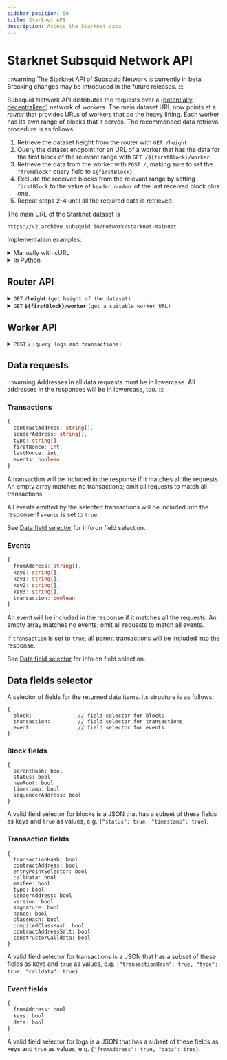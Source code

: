 ```yaml
---
sidebar_position: 50
title: Starknet API
description: Access the Starknet data
---
```


# Starknet Subsquid Network API

:::warning
The Starknet API of Subsquid Network is currently in beta. Breaking changes may be introduced in the future releases.
:::

Subsquid Network API distributes the requests over a ([potentially decentralized](/subsquid-network/public)) network of _workers_. The main dataset URL now points at a _router_ that provides URLs of workers that do the heavy lifting. Each worker has its own range of blocks that it serves. The recommended data retrieval procedure is as follows:

1. Retrieve the dataset height from the router with `GET /height`.
2. Query the dataset endpoint for an URL of a worker that has the data for the first block of the relevant range with `GET /${firstBlock}/worker`.
3. Retrieve the data from the worker with `POST /`, making sure to set the `"fromBlock"` query field to `${firstBlock}`.
4. Exclude the received blocks from the relevant range by setting `firstBlock` to the value of `header.number` of the last received block plus one.
5. Repeat steps 2-4 until all the required data is retrieved.

The main URL of the Starknet dataset is
```
https://v2.archive.subsquid.io/network/starknet-mainnet
```

Implementation examples:

<details>

<summary>Manually with cURL</summary>

Suppose we want data on Ethereum txs to `vitalik.eth`/`0xd8dA6BF26964aF9D7eEd9e03E53415D37aA96045` from block 16_000_000. We begin by finding the main URL for the Ethereum Mainnet dataset on the [Supported networks page](/subsquid-network/reference/evm-networks/#raw-urls). Then we have to:

1. Verify that the dataset has reached the required height:
   ```bash
   $ curl https://v2.archive.subsquid.io/network/ethereum-mainnet/height
   ```
   Output
   ```
   18593441
   ```

2. Get a worker URL
   ```bash
   $ curl https://v2.archive.subsquid.io/network/ethereum-mainnet/16000000/worker
   ```
   Output
   ```
   https://lm02.sqd-archive.net/worker/query/czM6Ly9ldGhlcmV1bS1tYWlubmV0
   ```

3. Retrieve the data from the worker
   ```bash
   $ curl https://lm02.sqd-archive.net/worker/query/czM6Ly9ldGhlcmV1bS1tYWlubmV0 \
   -X 'POST' -H 'content-type: application/json' -H 'accept: application/json' \
   -d '{
       "fromBlock":16000000,
       "toBlock":18593441,
       "fields":{"transaction":{"hash":true}},
       "transactions":[{"to":["0xd8da6bf26964af9d7eed9e03e53415d37aa96045"]}]
   }' | jq
   ```
   Note how the address in the `transactions` data request is lowercased.

   Output:
   ```json
   [
     {
       "header": {
         "number": 16000000,
         "hash": "0x3dc4ef568ae2635db1419c5fec55c4a9322c05302ae527cd40bff380c1d465dd",
         "parentHash": "0x6f377dc6bd1f3e38b9ceb8c946a88c13211fa3f084622df3ee5cfcd98cc6bb16"
       },
       "transactions": []
     },
     // ...
     {
       "header": {
         "number": 16027977,
         "hash": "0x4b332878deb33e963b68c8bbbea60cbca72a88c297b6800eafa82baab497c166",
         "parentHash": "0x2b979d67d9b03394da336938ee0bcf5aedfdf87e1b5bd574d985aee749eb8b76"
       },
       "transactions": [
         {
           "transactionIndex": 96,
           "hash": "0xbaede248ec6fce28e9d874f69ea70359bea0107ce9144d6838898674d9d10c8c"
         }
       ]
     },
     // ...
     {
       "header": {
         "number": 16031419,
         "hash": "0x9cc48c9b4ad8dddb1de86a15e30a62ffd48cf9b72930930cfa5167c4e1685d0a",
         "parentHash": "0x4ec7b4562739032f51e70d26fe5129e571e2bf0348a744c1509f8205f4381696"
       },
       "transactions": []
     }
   ]
   ```

4. Observe that we received the transactions up to and including block 16031419. To get the rest of the data, we find a worker who has blocks from 16031420 on:
   ```bash
   $ curl https://v2.archive.subsquid.io/network/ethereum-mainnet/16031420/worker
   ```
   Output:
   ```
   https://rb02.sqd-archive.net/worker/query/czM6Ly9ldGhlcmV1bS1tYWlubmV0
   ```
   We can see that this part of the dataset is located on another host.

5. Retrieve the data from the new worker
   ```bash
   $ curl https://rb02.sqd-archive.net/worker/query/czM6Ly9ldGhlcmV1bS1tYWlubmV0 \
   -X 'POST' -H 'content-type: application/json' -H 'accept: application/json' \
   -d '{
       "fromBlock":16031420,
       "toBlock":18593441,
       "fields":{"transaction":{"hash":true}},
       "transactions":[{"to":["0xd8da6bf26964af9d7eed9e03e53415d37aa96045"]}]
   }' | jq
   ```
   Output is similar to that of step 3.

6. Repeat steps 4 and 5 until the dataset height of 18593441 reached.

</details>

<details>

<summary>In Python</summary>

```python
def get_text(url: str) -> str:
    res = requests.get(url)
    res.raise_for_status()
    return res.text

def dump(
    dataset_url: str,
    query: Query,
    first_block: int,
    last_block: int
) -> None:
    assert 0 <= first_block <= last_block
    query = dict(query)  # copy query to mess with it later

    dataset_height = int(get_text(f'{dataset_url}/height'))
    next_block = first_block
    last_block = min(last_block, dataset_height)

    while next_block <= last_block:
        worker_url = get_text(f'{dataset_url}/{next_block}/worker')

        query['fromBlock'] = next_block
        query['toBlock'] = last_block
        res = requests.post(worker_url, json=query)
        res.raise_for_status()
        blocks = res.json()

        last_processed_block = blocks[-1]['header']['number']
        next_block = last_processed_block + 1
        for block in blocks:
            print(json.dumps(block))
```
Full code [here](https://gist.github.com/eldargab/2e007a293ac9f82031d023f1af581a7d).

</details>

## Router API

<details>

<summary><code>GET</code> <code><b>/height</b></code> <code>(get height of the dataset)</code></summary>

**Example response:** `632494`.

</details>

<details>

<summary><code>GET</code> <code><b>$&#123;firstBlock&#125;/worker</b></code> <code>(get a suitable worker URL)</code></summary>

The returned worker will be capable of processing `POST /` requests in which the `"fromBlock"` field is equal to `${firstBlock}`.

**Example response:** `https://rb06.sqd-archive.net/worker/query/czM6Ly9zdGFya25ldC1tYWlubmV0`.

</details>

## Worker API

<details>

<summary><code>POST</code> <code><b>/</b></code> <code>(query logs and transactions)</code></summary>

##### Query Fields

- **type**: `starknet`.
- **fromBlock**: Block number to start from (inclusive).
- **toBlock**: (optional) Block number to end on (inclusive). If this is not given, the query will go on for a fixed amount of time or until it reaches the height of the dataset.
- **includeAllBlocks**: (optional) If true, the Network will include blocks that contain no data selected by data requests into its response.
- **fields**: (optional) A [selector](#data-fields-selector) of data fields to retrieve. Common for all data items.
- **transactions**: (optional) A list of [transaction requests](#transactions). An empty list requests no data.
- **events**: (optional) A list of [event requests](#events). An empty list requests no data.

<details>

<summary>

##### Example Request
</summary>

```json
{
  "logs": [
    {
      "address": [
        "0xa0b86991c6218b36c1d19d4a2e9eb0ce3606eb48"
      ],
      "topic0": [
        "0xddf252ad1be2c89b69c2b068fc378daa952ba7f163c4a11628f55a4df523b3ef"
      ],
      "transaction": true
    }
  ],
  "fields": {
    "block": {
      "gasUsed": true
    },
    "log": {
      "topics": true,
      "data": true
    }
  },
  "fromBlock": 16000000,
  "toBlock": 16000000
}
```

</details>

<details>

<summary>

##### Example Response
</summary>

```json
[
  {
    "header": {
      "number": 16000000,
      "hash": "0x3dc4ef568ae2635db1419c5fec55c4a9322c05302ae527cd40bff380c1d465dd",
      "parentHash": "0x6f377dc6bd1f3e38b9ceb8c946a88c13211fa3f084622df3ee5cfcd98cc6bb16",
      "gasUsed": "0x121cdff"
    },
    "transactions": [
      {
        "transactionIndex": 0
      },
      {
        "transactionIndex": 124
      },
      {
        "transactionIndex": 131
      },
      {
        "transactionIndex": 140
      },
      {
        "transactionIndex": 188
      },
      {
        "transactionIndex": 205
      }
    ],
    "logs": [
      {
        "logIndex": 0,
        "transactionIndex": 0,
        "topics": [
          "0xddf252ad1be2c89b69c2b068fc378daa952ba7f163c4a11628f55a4df523b3ef",
          "0x000000000000000000000000ffec0067f5a79cff07527f63d83dd5462ccf8ba4",
          "0x000000000000000000000000e47872c80e3af63bd237b82c065e441fa75c4dea"
        ],
        "data": "0x0000000000000000000000000000000000000000000000000000000007270e00"
      },
      {
        "logIndex": 30,
        "transactionIndex": 124,
        "topics": [
          "0xddf252ad1be2c89b69c2b068fc378daa952ba7f163c4a11628f55a4df523b3ef",
          "0x000000000000000000000000f42ed7184f3bdd07b0456952f67695683afd9044",
          "0x0000000000000000000000009bbcfc016adcc21d8f86b30cda5e9f100ff9f108"
        ],
        "data": "0x0000000000000000000000000000000000000000000000000000000032430d8b"
      },
      {
        "logIndex": 34,
        "transactionIndex": 131,
        "topics": [
          "0xddf252ad1be2c89b69c2b068fc378daa952ba7f163c4a11628f55a4df523b3ef",
          "0x0000000000000000000000001d76271fb3d5a61184ba00052caa636e666d11ec",
          "0x00000000000000000000000074de5d4fcbf63e00296fd95d33236b9794016631"
        ],
        "data": "0x000000000000000000000000000000000000000000000000000000000fa56ea0"
      },
      {
        "logIndex": 35,
        "transactionIndex": 131,
        "topics": [
          "0xddf252ad1be2c89b69c2b068fc378daa952ba7f163c4a11628f55a4df523b3ef",
          "0x00000000000000000000000074de5d4fcbf63e00296fd95d33236b9794016631",
          "0x000000000000000000000000af0b0000f0210d0f421f0009c72406703b50506b"
        ],
        "data": "0x000000000000000000000000000000000000000000000000000000000fa56ea0"
      },
      {
        "logIndex": 58,
        "transactionIndex": 140,
        "topics": [
          "0xddf252ad1be2c89b69c2b068fc378daa952ba7f163c4a11628f55a4df523b3ef",
          "0x00000000000000000000000048c04ed5691981c42154c6167398f95e8f38a7ff",
          "0x000000000000000000000000f41d156a9bbc1fa6172a50002060cbc757035385"
        ],
        "data": "0x0000000000000000000000000000000000000000000000000000000026273075"
      },
      {
        "logIndex": 230,
        "transactionIndex": 188,
        "topics": [
          "0xddf252ad1be2c89b69c2b068fc378daa952ba7f163c4a11628f55a4df523b3ef",
          "0x000000000000000000000000ba12222222228d8ba445958a75a0704d566bf2c8",
          "0x00000000000000000000000053222470cdcfb8081c0e3a50fd106f0d69e63f20"
        ],
        "data": "0x00000000000000000000000000000000000000000000000000000002536916b7"
      },
      {
        "logIndex": 232,
        "transactionIndex": 188,
        "topics": [
          "0xddf252ad1be2c89b69c2b068fc378daa952ba7f163c4a11628f55a4df523b3ef",
          "0x00000000000000000000000053222470cdcfb8081c0e3a50fd106f0d69e63f20",
          "0x00000000000000000000000088e6a0c2ddd26feeb64f039a2c41296fcb3f5640"
        ],
        "data": "0x00000000000000000000000000000000000000000000000000000002536916b7"
      },
      {
        "logIndex": 372,
        "transactionIndex": 205,
        "topics": [
          "0xddf252ad1be2c89b69c2b068fc378daa952ba7f163c4a11628f55a4df523b3ef",
          "0x0000000000000000000000001116898dda4015ed8ddefb84b6e8bc24528af2d8",
          "0x0000000000000000000000002796317b0ff8538f253012862c06787adfb8ceb6"
        ],
        "data": "0x0000000000000000000000000000000000000000000000000000000018307e19"
      },
      {
        "logIndex": 374,
        "transactionIndex": 205,
        "topics": [
          "0xddf252ad1be2c89b69c2b068fc378daa952ba7f163c4a11628f55a4df523b3ef",
          "0x0000000000000000000000002796317b0ff8538f253012862c06787adfb8ceb6",
          "0x000000000000000000000000735b75559ebb9cd7fed7cec2372b16c3871d2031"
        ],
        "data": "0x0000000000000000000000000000000000000000000000000000000018307e19"
      }
    ]
  }
]
```
</details>

</details>

## Data requests

:::warning
Addresses in all data requests must be in lowercase. All addresses in the responses will be in lowercase, too.
:::

### Transactions

```ts
{
  contractAddress: string[],
  senderAddress: string[],
  type: string[],
  firstNonce: int,
  lastNonce: int,
  events: boolean
}
```
A transaction will be included in the response if it matches all the requests. An empty array matches no transactions; omit all requests to match all transactions.

All events emitted by the selected transactions will be included into the response if `events` is set to `true`.

See [Data field selector](#data-field-selector) for info on field selection.

### Events

```ts
{
  fromAddress: string[],
  key0: string[],
  key1: string[],
  key2: string[],
  key3: string[],
  transaction: boolean
}
```
An event will be included in the response if it matches all the requests. An empty array matches no events; omit all requests to match all events.

If `transaction` is set to `true`, all parent transactions will be included into the response.

See [Data field selector](#data-field-selector) for info on field selection.

## Data fields selector

A selector of fields for the returned data items. Its structure is as follows:

```
{
  block:               // field selector for blocks
  transaction:         // field selector for transactions
  event:               // field selector for events
}
```

### Block fields

```
{
  parentHash: bool
  status: bool
  newRoot: bool
  timestamp: bool
  sequencerAddress: bool
}
```
A valid field selector for blocks is a JSON that has a subset of these fields as keys and `true` as values, e.g. `{"status": true, "timestamp": true}`.

### Transaction fields

```
{
  transactionHash: bool
  contractAddress: bool
  entryPointSelector: bool
  calldata: bool
  maxFee: bool
  type: bool
  senderAddress: bool
  version: bool
  signature: bool
  nonce: bool
  classHash: bool
  compiledClassHash: bool
  contractAddressSalt: bool
  constructorCalldata: bool
}
```
A valid field selector for transactions is a JSON that has a subset of these fields as keys and `true` as values, e.g. `{"transactionHash": true, "type": true, "calldata": true}`.

### Event fields

```ts
{
  fromAddress: bool
  keys: bool
  data: bool
}
```
A valid field selector for logs is a JSON that has a subset of these fields as keys and `true` as values, e.g. `{"fromAddress": true, "data": true}`.

